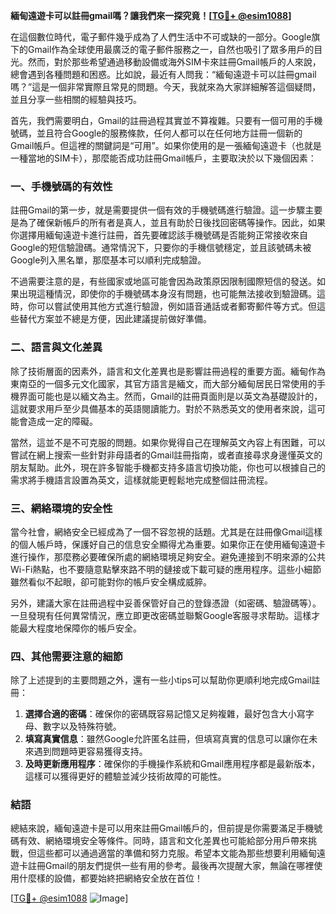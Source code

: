 **緬甸遠遊卡可以註冊gmail嗎？讓我們來一探究竟！[[TG💪+ @esim1088](https://t.me/s/esim1088)]**

在這個數位時代，電子郵件幾乎成為了人們生活中不可或缺的一部分。Google旗下的Gmail作為全球使用最廣泛的電子郵件服務之一，自然也吸引了眾多用戶的目光。然而，對於那些希望通過移動設備或海外SIM卡來註冊Gmail帳戶的人來說，總會遇到各種問題和困惑。比如說，最近有人問我：“緬甸遠遊卡可以註冊gmail嗎？”這是一個非常實際且常見的問題。今天，我就來為大家詳細解答這個疑問，並且分享一些相關的經驗與技巧。

首先，我們需要明白，Gmail的註冊過程其實並不算複雜。只要有一個可用的手機號碼，並且符合Google的服務條款，任何人都可以在任何地方註冊一個新的Gmail帳戶。但這裡的關鍵詞是“可用”。如果你使用的是一張緬甸遠遊卡（也就是一種當地的SIM卡），那麼能否成功註冊Gmail帳戶，主要取決於以下幾個因素：

### **一、手機號碼的有效性**
註冊Gmail的第一步，就是需要提供一個有效的手機號碼進行驗證。這一步驟主要是為了確保新帳戶的所有者是真人，並且有助於日後找回密碼等操作。因此，如果你選擇用緬甸遠遊卡進行註冊，首先要確認該手機號碼是否能夠正常接收來自Google的短信驗證碼。通常情況下，只要你的手機信號穩定，並且該號碼未被Google列入黑名單，那麼基本可以順利完成驗證。

不過需要注意的是，有些國家或地區可能會因為政策原因限制國際短信的發送。如果出現這種情況，即使你的手機號碼本身沒有問題，也可能無法接收到驗證碼。這時，你可以嘗試使用其他方式進行驗證，例如語音通話或者郵寄郵件等方式。但這些替代方案並不總是方便，因此建議提前做好準備。

### **二、語言與文化差異**
除了技術層面的因素外，語言和文化差異也是影響註冊過程的重要方面。緬甸作為東南亞的一個多元文化國家，其官方語言是緬文，而大部分緬甸居民日常使用的手機界面可能也是以緬文為主。然而，Gmail的註冊頁面則是以英文為基礎設計的，這就要求用戶至少具備基本的英語閱讀能力。對於不熟悉英文的使用者來說，這可能會造成一定的障礙。

當然，這並不是不可克服的問題。如果你覺得自己在理解英文內容上有困難，可以嘗試在網上搜索一些針對非母語者的Gmail註冊指南，或者直接尋求身邊懂英文的朋友幫助。此外，現在許多智能手機都支持多語言切換功能，你也可以根據自己的需求將手機語言設置為英文，這樣就能更輕鬆地完成整個註冊流程。

### **三、網絡環境的安全性**
當今社會，網絡安全已經成為了一個不容忽視的話題。尤其是在註冊像Gmail這樣的個人帳戶時，保護好自己的信息安全顯得尤為重要。如果你正在使用緬甸遠遊卡進行操作，那麼務必要確保所處的網絡環境足夠安全。避免連接到不明來源的公共Wi-Fi熱點，也不要隨意點擊來路不明的鏈接或下載可疑的應用程序。這些小細節雖然看似不起眼，卻可能對你的帳戶安全構成威脺。

另外，建議大家在註冊過程中妥善保管好自己的登錄憑證（如密碼、驗證碼等）。一旦發現有任何異常情況，應立即更改密碼並聯繫Google客服寻求帮助。這樣才能最大程度地保障你的帳戶安全。

### **四、其他需要注意的細節**
除了上述提到的主要問題之外，還有一些小tips可以幫助你更順利地完成Gmail註冊：

1. **選擇合適的密碼**：確保你的密碼既容易記憶又足夠複雜，最好包含大小寫字母、數字以及特殊符號。
2. **填寫真實信息**：雖然Google允許匿名註冊，但填寫真實的信息可以讓你在未來遇到問題時更容易獲得支持。
3. **及時更新應用程序**：確保你的手機操作系統和Gmail應用程序都是最新版本，這樣可以獲得更好的體驗並減少技術故障的可能性。

### **結語**
總結來說，緬甸遠遊卡是可以用來註冊Gmail帳戶的，但前提是你需要滿足手機號碼有效、網絡環境安全等條件。同時，語言和文化差異也可能給部分用戶帶來挑戰，但這些都可以通過適當的準備和努力克服。希望本文能為那些想要利用緬甸遠遊卡註冊Gmail的朋友們提供一些有用的參考。最後再次提醒大家，無論在哪裡使用什麼樣的設備，都要始終把網絡安全放在首位！

[[TG💪+ @esim1088](https://t.me/s/esim1088) ![Image](https://i.postimg.cc/4NQfJmqS/Snipaste-2025-05-13-00-14-12.png)]
